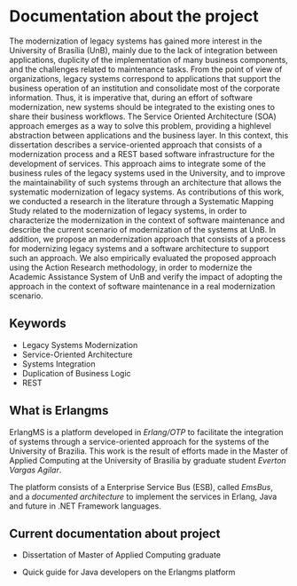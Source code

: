 Documentation about the project
====

The modernization of legacy systems has gained more interest in the University of Brasília (UnB), mainly due to the lack of integration between applications, duplicity of the implementation of many business components, and the challenges related to maintenance tasks. From the point of view of organizations, legacy systems correspond to applications that support the business operation of an institution and consolidate most of the corporate information. Thus, it is imperative that, during an effort of software modernization, new systems should be integrated to the existing ones to share their business workflows. The Service Oriented Architecture (SOA) approach emerges as a way to solve this problem, providing a highlevel abstraction between applications and the business layer. In this context, this dissertation describes a service-oriented approach that consists of a modernization process and a REST based software infrastructure for the development of services. This approach aims to integrate some of the business rules of the legacy systems used in the University, and to improve the maintainability of such systems through an architecture that allows the systematic modernization of legacy systems. As contributions of this work, we conducted a research in the literature through a Systematic Mapping Study related to the modernization of legacy systems, in order to characterize the modernization in the context of software maintenance and describe the current scenario of modernization of the systems at UnB. In addition, we propose an modernization approach that consists of a process for modernizing legacy systems and a software architecture to support such an approach. We also empirically evaluated the proposed approach using the Action Research methodology, in order to modernize the Academic Assistance System of UnB and verify the impact of adopting the approach in the context of software maintenance in a real modernization scenario.


## Keywords

   * Legacy Systems Modernization
   * Service-Oriented Architecture
   * Systems Integration
   * Duplication of Business Logic
   * REST


## What is Erlangms

ErlangMS is a platform developed in *Erlang/OTP* to facilitate the integration of systems through a service-oriented approach for the systems of the University of Brazilia. This work is the result of efforts made in the Master of Applied Computing at the University of Brasilia by graduate student *Everton Vargas Agilar*. 

The platform consists of a Enterprise Service Bus (ESB), called *EmsBus*, and a *documented architecture* to implement the services in Erlang, Java and future in .NET Framework languages.

## Current documentation about project

* Dissertation of Master of Applied Computing graduate

* Quick guide for Java developers on the Erlangms platform
